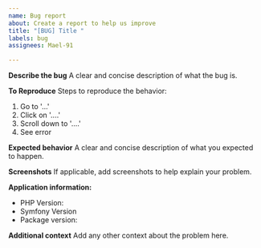 ```yaml
---
name: Bug report
about: Create a report to help us improve
title: "[BUG] Title "
labels: bug
assignees: Mael-91

---
```


**Describe the bug**
A clear and concise description of what the bug is.

**To Reproduce**
Steps to reproduce the behavior:
1. Go to '...'
2. Click on '....'
3. Scroll down to '....'
4. See error

**Expected behavior**
A clear and concise description of what you expected to happen.

**Screenshots**
If applicable, add screenshots to help explain your problem.

**Application information:**
 - PHP Version:
 - Symfony Version
- Package version:

**Additional context**
Add any other context about the problem here.
